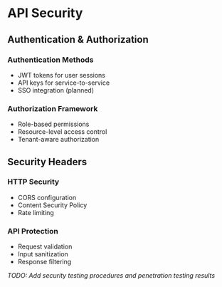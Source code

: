 ﻿# API Security

## Authentication & Authorization

### Authentication Methods
- JWT tokens for user sessions
- API keys for service-to-service
- SSO integration (planned)

### Authorization Framework
- Role-based permissions
- Resource-level access control
- Tenant-aware authorization

## Security Headers

### HTTP Security
- CORS configuration
- Content Security Policy
- Rate limiting

### API Protection
- Request validation
- Input sanitization
- Response filtering

*TODO: Add security testing procedures and penetration testing results*
